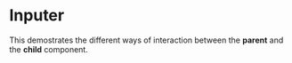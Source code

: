 # Inputer

This demostrates the different ways of interaction between the **parent** and the **child** component.